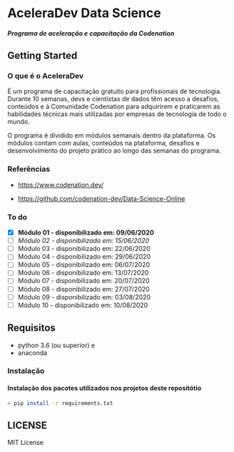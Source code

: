 # AceleraDev Data Science

##### Programa de aceleração e capacitação da Codenation

## Getting Started

### O que é o AceleraDev

É um programa de capacitação gratuito para profissionais de tecnologia. Durante 10 semanas, devs e cientistas de dados têm acesso a desafios, conteúdos e à Comunidade Codenation para adquirirem e praticarem as habilidades técnicas mais utilizadas por empresas de tecnologia de todo o mundo.

O programa é dividido em módulos semanais dentro da plataforma. Os módulos contam com aulas, conteúdos na plataforma, desafios e desenvolvimento do projeto prático ao longo das semanas do programa.

### Referências

- https://www.codenation.dev/

- https://github.com/codenation-dev/Data-Science-Online

### To do

- [x] **Módulo 01 - disponibilizado em: 09/06/2020**
- [ ] *Módulo 02 - disponibilizado em: 15/06/2020*
- [ ] Módulo 03 - disponibilizado em: 22/06/2020
- [ ] Módulo 04 - disponibilizado em: 29/06/2020
- [ ] Módulo 05 - disponibilizado em: 06/07/2020
- [ ] Módulo 06 - disponibilizado em: 13/07/2020
- [ ] Módulo 07 - disponibilizado em: 20/07/2020
- [ ] Módulo 08 - disponibilizado em: 27/07/2020
- [ ] Módulo 09 - disponibilizado em: 03/08/2020
- [ ] Módulo 10 - disponibilizado em: 10/08/2020

## Requisitos

- python 3.6 (ou superior) e
- anaconda

### Instalação

#### Instalação dos pacotes utilizados nos projetos deste repositótio

```bash
> pip install -r requirements.txt
```

## LICENSE
MIT License
